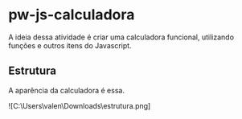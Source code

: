 # pw-js-calculadora
A ideia dessa atividade é criar uma calculadora funcional, utilizando funções e outros itens do Javascript.

## Estrutura

A aparência da calculadora é essa.

![C:\Users\valen\Downloads\estrutura.png]
